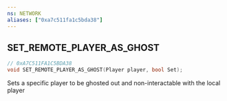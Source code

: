```yaml
---
ns: NETWORK
aliases: ["0xa7c511fa1c5bda38"]
---
```

## SET_REMOTE_PLAYER_AS_GHOST

```c
// 0xA7C511FA1C5BDA38
void SET_REMOTE_PLAYER_AS_GHOST(Player player, bool Set);
```

Sets a specific player to be ghosted out and non-interactable with the local player

